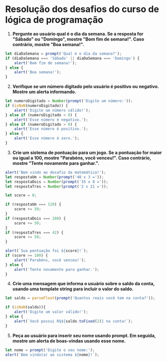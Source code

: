 # Resolução dos desafios do curso de lógica de programação
1. **Pergunte ao usuário qual é o dia da semana. Se a resposta for "Sábado" ou "Domingo", mostre "Bom fim de semana!". Caso contrário, mostre "Boa semana!".**
```js
let diaDaSemana = prompt('Qual é o dia da semana?');
if (diaDaSemana === 'Sábado' || diaDaSemana === 'Domingo') {
    alert('Bom fim de semana!');
} else {
    alert('Boa semana!');
}
```
2. **Verifique se um número digitado pelo usuário é positivo ou negativo. Mostre um alerta informando.**
```js
let numeroDigitado = Number(prompt('Digite um número:'));
if (isNaN(numeroDigitado)) {
    alert('Digite um número válido!');
} else if (numeroDigitado < 0) {
    alert('Esse número é negativo.'); 
} else if (numeroDigitado > 0) {
    alert('Esse número é positivo.');
} else {
    alert('Esse número é zero.');
}
```
3. **Crie um sistema de pontuação para um jogo. Se a pontuação for maior ou igual a 100, mostre "Parabéns, você venceu!". Caso contrário, mostre "Tente novamente para ganhar.".**
```js
alert('Bem vindo ao desafio da matemática!');
let respostaUm = Number(prompt('40 x 3 ='));
let respostaDois = Number(prompt('35 x 8 ='));
let respostaTres = Number(prompt('2 x 21 ='));

let score = 0;

if (respostaUm === 120) {
    score += 50;
}
if (respostaDois === 280) {
    score += 50;
}
if (respostaTres === 42) {
    score += 50;
}

alert(`Sua pontuação foi ${score}!`);
if (score >= 100) {
    alert('Parabéns, você venceu!');
} else {
    alert('Tente novamente para ganhar.');
}
```
4. **Crie uma mensagem que informa o usuário sobre o saldo da conta, usando uma template string para incluir o valor do saldo.**
```js
let saldo = parseFloat(prompt('Quantos reais você tem na conta?'));

if (isNaN(saldo)){
    alert('Digite um valor válido!');
} else {
    alert(`Você possui R$${saldo.toFixed(2)} na conta!`);
}
```
5. **Peça ao usuário para inserir seu nome usando prompt. Em seguida, mostre um alerta de boas-vindas usando esse nome.**
```js
let nome = prompt('Digite o seu nome:');
alert(`Bem vindo(a) ao sistema ${nome}!`);
```
